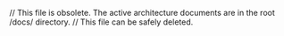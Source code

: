 // This file is obsolete. The active architecture documents are in the root /docs/ directory.
// This file can be safely deleted.
